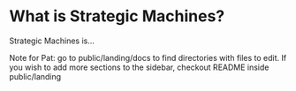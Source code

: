 # What is Strategic Machines?

Strategic Machines is...


Note for Pat: go to public/landing/docs to find directories with files to edit. If you wish to add more sections to the sidebar, checkout README inside public/landing

